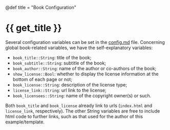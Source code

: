 @def title = "Book Configuration"

# {{ get_title }}

Several configuration variables can be set in the [config.md](https://raw.githubusercontent.com/rmsrosa/booksjl-franklin-template/main/config.md) file. Concerning global book-related variables, we have the self-explanatory variables:

* `book_title::String`: title of the book;
* `book_subtitle::String`: subtitle of the book;
* `book_author::String`: name of the author or co-authors of the book;
* `show_license::Bool`: whether to display the license information at the bottom of each page or not;
* `book_license::String`: description of the license type;
* `license_link::String`: url link to the license;
* `book_licensees::String`: name of the copyright owner(s) or such.

Both `book_title` and `book_license` already link to urls (`index.html` and `license_link`, respectively). The other String variables are free to include html code to further links, such as that used for the author of this example/template.
